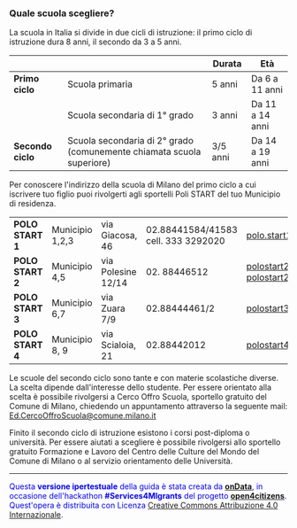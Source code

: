 ### Quale scuola scegliere?

La scuola in Italia si divide in due cicli di istruzione: il primo ciclo
di istruzione dura 8 anni, il secondo da 3 a 5 anni.

|||Durata|Età|
|---|---|---|---|
|**Primo ciclo**|Scuola primaria|5 anni|Da 6 a 11 anni|
||Scuola secondaria di 1° grado|3 anni|Da 11 a 14 anni|
|**Secondo ciclo**|Scuola secondaria di 2° grado (comunemente chiamata scuola superiore)|3/5 anni|Da 14 a 19 anni|

Per conoscere l'indirizzo della scuola di Milano del primo ciclo a cui
iscrivere tuo figlio puoi rivolgerti agli sportelli Poli START del tuo
Municipio di residenza.

| | | | | |
|-|-|-|-|-|
|**POLO START 1**|Municipio 1,2,3|via Giacosa, 46|02.88441584/41583 cell. 333 3292020|[polo.start1@gmail.com](mailto:polo.start1@gmail.com)|
|**POLO START 2**|Municipio 4,5|via Polesine 12/14|02. 88446512|[polostart2@gmail.com](mailto:polostart2@gmail.com), [polostart2info@gmail.com](mailto:polostart2info@gmail.com)
|**POLO START 3**|Municipio 6,7|via Zuara 7/9|02.88444461/2|[polostart3@gmail.com](mailto:polostart3@gmail.com)
|**POLO START 4**|Municipio 8, 9|via Scialoia, 21|02.88442012| [polostart4@gmail.com](mailto:polostart4@gmail.com)

Le scuole del secondo ciclo sono tante e con materie scolastiche
diverse. La scelta dipende dall'interesse dello studente. Per essere
orientato alla scelta è possibile rivolgersi a Cerco Offro Scuola,
sportello gratuito del Comune di Milano, chiedendo un appuntamento
attraverso la seguente mail: [Ed.CercoOffroScuola@comune.milano.it](mailto:Ed.CercoOffroScuola@comune.milano.it)

Finito il secondo ciclo di istruzione esistono i corsi post-diploma o
università. Per essere aiutati a scegliere è possibile rivolgersi allo
sportello gratuito Formazione e Lavoro del Centro delle Culture del
Mondo del Comune di Milano o al servizio orientamento delle Università.

---
<footer style="color:blue !important;">
<div id="about">
Questa <strong>versione ipertestuale</strong> della guida è stata creata da <a href="http://ondata.it/" target="_blank"><strong>onData</strong></a>, in occasione dell'hackathon <strong>#Services4MIgrants</strong> del progetto <a href="http://open4citizens.eu/" target="_blank"><strong>open4citizens</strong></a>.
</div>
<div id="licenza">
Quest'opera è distribuita con Licenza <a rel="license" href="http://creativecommons.org/licenses/by/4.0/">Creative Commons Attribuzione 4.0 Internazionale</a>.
</div>
</footer>